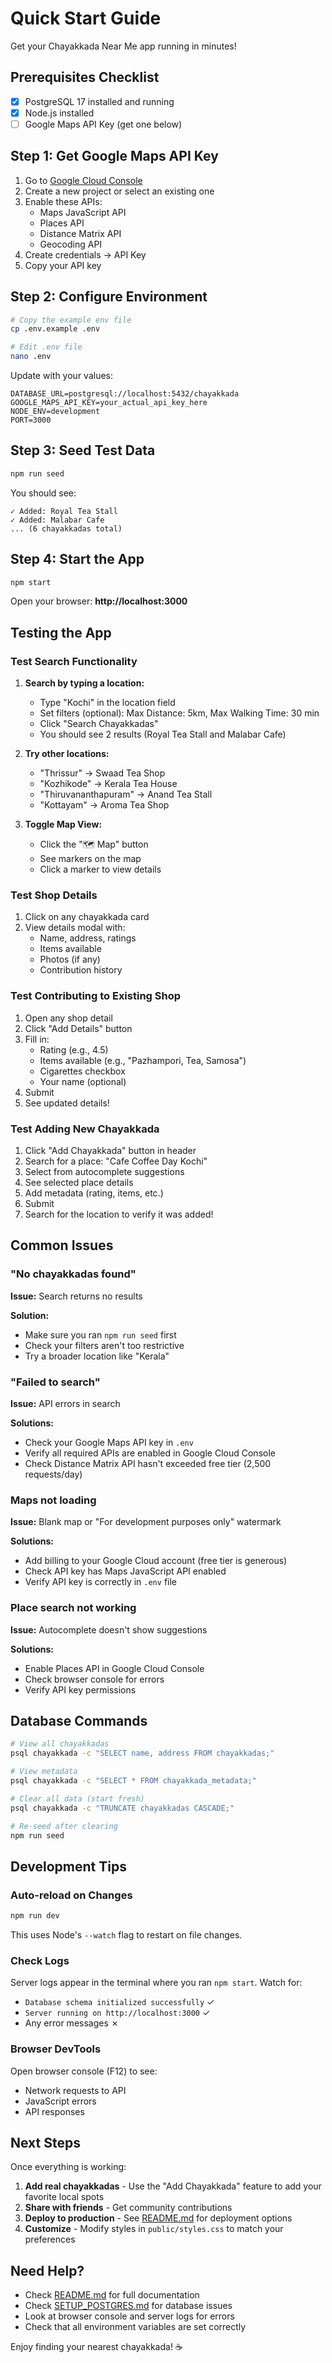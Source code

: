 # Quick Start Guide

Get your Chayakkada Near Me app running in minutes!

## Prerequisites Checklist

- [x] PostgreSQL 17 installed and running
- [x] Node.js installed
- [ ] Google Maps API Key (get one below)

## Step 1: Get Google Maps API Key

1. Go to [Google Cloud Console](https://console.cloud.google.com/)
2. Create a new project or select an existing one
3. Enable these APIs:
   - Maps JavaScript API
   - Places API
   - Distance Matrix API
   - Geocoding API
4. Create credentials → API Key
5. Copy your API key

## Step 2: Configure Environment

```zsh
# Copy the example env file
cp .env.example .env

# Edit .env file
nano .env
```

Update with your values:
```env
DATABASE_URL=postgresql://localhost:5432/chayakkada
GOOGLE_MAPS_API_KEY=your_actual_api_key_here
NODE_ENV=development
PORT=3000
```

## Step 3: Seed Test Data

```zsh
npm run seed
```

You should see:
```
✓ Added: Royal Tea Stall
✓ Added: Malabar Cafe
... (6 chayakkadas total)
```

## Step 4: Start the App

```zsh
npm start
```

Open your browser: **http://localhost:3000**

## Testing the App

### Test Search Functionality

1. **Search by typing a location:**
   - Type "Kochi" in the location field
   - Set filters (optional): Max Distance: 5km, Max Walking Time: 30 min
   - Click "Search Chayakkadas"
   - You should see 2 results (Royal Tea Stall and Malabar Cafe)

2. **Try other locations:**
   - "Thrissur" → Swaad Tea Shop
   - "Kozhikode" → Kerala Tea House
   - "Thiruvananthapuram" → Anand Tea Stall
   - "Kottayam" → Aroma Tea Shop

3. **Toggle Map View:**
   - Click the "🗺️ Map" button
   - See markers on the map
   - Click a marker to view details

### Test Shop Details

1. Click on any chayakkada card
2. View details modal with:
   - Name, address, ratings
   - Items available
   - Photos (if any)
   - Contribution history

### Test Contributing to Existing Shop

1. Open any shop detail
2. Click "Add Details" button
3. Fill in:
   - Rating (e.g., 4.5)
   - Items available (e.g., "Pazhampori, Tea, Samosa")
   - Cigarettes checkbox
   - Your name (optional)
4. Submit
5. See updated details!

### Test Adding New Chayakkada

1. Click "Add Chayakkada" button in header
2. Search for a place: "Cafe Coffee Day Kochi"
3. Select from autocomplete suggestions
4. See selected place details
5. Add metadata (rating, items, etc.)
6. Submit
7. Search for the location to verify it was added!

## Common Issues

### "No chayakkadas found"

**Issue:** Search returns no results

**Solution:**
- Make sure you ran `npm run seed` first
- Check your filters aren't too restrictive
- Try a broader location like "Kerala"

### "Failed to search"

**Issue:** API errors in search

**Solutions:**
- Check your Google Maps API key in `.env`
- Verify all required APIs are enabled in Google Cloud Console
- Check Distance Matrix API hasn't exceeded free tier (2,500 requests/day)

### Maps not loading

**Issue:** Blank map or "For development purposes only" watermark

**Solutions:**
- Add billing to your Google Cloud account (free tier is generous)
- Check API key has Maps JavaScript API enabled
- Verify API key is correctly in `.env` file

### Place search not working

**Issue:** Autocomplete doesn't show suggestions

**Solutions:**
- Enable Places API in Google Cloud Console
- Check browser console for errors
- Verify API key permissions

## Database Commands

```zsh
# View all chayakkadas
psql chayakkada -c "SELECT name, address FROM chayakkadas;"

# View metadata
psql chayakkada -c "SELECT * FROM chayakkada_metadata;"

# Clear all data (start fresh)
psql chayakkada -c "TRUNCATE chayakkadas CASCADE;"

# Re-seed after clearing
npm run seed
```

## Development Tips

### Auto-reload on Changes

```zsh
npm run dev
```

This uses Node's `--watch` flag to restart on file changes.

### Check Logs

Server logs appear in the terminal where you ran `npm start`. Watch for:
- `Database schema initialized successfully` ✓
- `Server running on http://localhost:3000` ✓
- Any error messages ✗

### Browser DevTools

Open browser console (F12) to see:
- Network requests to API
- JavaScript errors
- API responses

## Next Steps

Once everything is working:

1. **Add real chayakkadas** - Use the "Add Chayakkada" feature to add your favorite local spots
2. **Share with friends** - Get community contributions
3. **Deploy to production** - See [README.md](README.md) for deployment options
4. **Customize** - Modify styles in `public/styles.css` to match your preferences

## Need Help?

- Check [README.md](README.md) for full documentation
- Check [SETUP_POSTGRES.md](SETUP_POSTGRES.md) for database issues
- Look at browser console and server logs for errors
- Check that all environment variables are set correctly

Enjoy finding your nearest chayakkada! ☕
